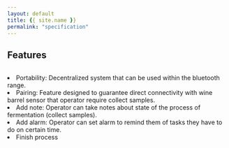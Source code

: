 ```yaml
---
layout: default
title: {{ site.name }}
permalink: "specification"
---
```


## **Features**
<div class="row">
  <div class="column">
      <div class="container">
        <p></p>
        <p><li>Portability: Decentralized system that can be used within the bluetooth range. </li>
        <li>Pairing: Feature designed to guarantee direct connectivity with wine barrel sensor that operator require collect samples.</li>
        <li>Add note: Operator can take notes about state of the process of fermentation (collect samples).</li>
        <li>Add alarm: Operator can set alarm to remind them of tasks they have to do on certain time. </li>
        <li>Finish process</li>
        </p>
    </div>
  </div>
</div>